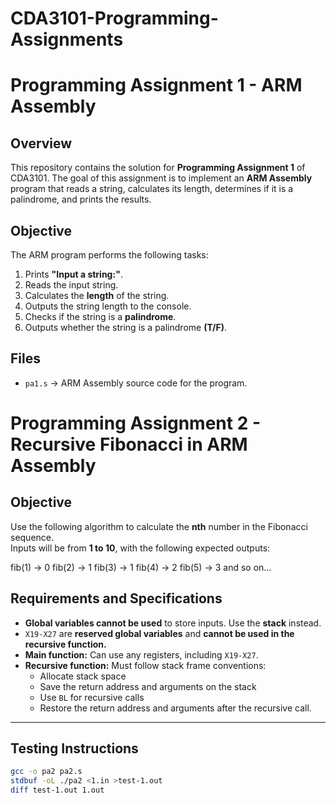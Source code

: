 # CDA3101-Programming-Assignments
# Programming Assignment 1 - ARM Assembly

## **Overview**
This repository contains the solution for **Programming Assignment 1** of CDA3101. The goal of this assignment is to implement an **ARM Assembly** program that reads a string, calculates its length, determines if it is a palindrome, and prints the results.

## **Objective**
The ARM program performs the following tasks:
1. Prints **"Input a string:"**.
2. Reads the input string.
3. Calculates the **length** of the string.
4. Outputs the string length to the console.
5. Checks if the string is a **palindrome**.
6. Outputs whether the string is a palindrome **(T/F)**.

## **Files**
- `pa1.s` → ARM Assembly source code for the program.

# Programming Assignment 2 - Recursive Fibonacci in ARM Assembly

## **Objective**
Use the following algorithm to calculate the **nth** number in the Fibonacci sequence.  
Inputs will be from **1 to 10**, with the following expected outputs:

fib(1) → 0
fib(2) → 1
fib(3) → 1
fib(4) → 2
fib(5) → 3
and so on...

## **Requirements and Specifications**
- **Global variables cannot be used** to store inputs. Use the **stack** instead.
- `X19-X27` are **reserved global variables** and **cannot be used in the recursive function.**
- **Main function:** Can use any registers, including `X19-X27`.
- **Recursive function:** Must follow stack frame conventions:
  - Allocate stack space
  - Save the return address and arguments on the stack
  - Use `BL` for recursive calls
  - Restore the return address and arguments after the recursive call.

---

## **Testing Instructions**
```sh
gcc -o pa2 pa2.s
stdbuf -oL ./pa2 <1.in >test-1.out
diff test-1.out 1.out
